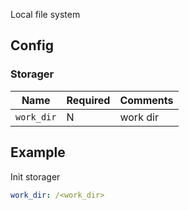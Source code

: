 Local file system

## Config

### Storager

| Name | Required | Comments |
| ---- | -------- | -------- |
| `work_dir` | N | work dir |

## Example

Init storager

```yaml
work_dir: /<work_dir>
```
